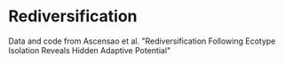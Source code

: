 # Rediversification

Data and code from Ascensao et al. "Rediversification Following Ecotype Isolation Reveals Hidden Adaptive Potential"
